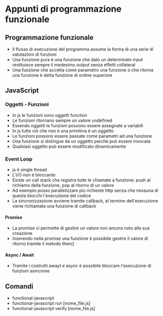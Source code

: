 # Appunti di programmazione funzionale 
## Programmazione funzionale
* Il flusso di esecuzione del programma assume la forma di una serie di valutazioni di funzioni
* Una funzione pura è una funzione che dato un determinato input restituisce sempre il medesimo output senza effetti collateral
* Una funzione che accetta come parametro una funzione o che ritorna una funzione è detta funzione di ordine superiore
## JavaScript
### Oggetti - Funzioni
* In js le funzioni sono oggetti function
* Le funzioni ritornano sempre un valore undefined
* Essendo oggetti le funzioni possono essere assegnate a variabili
* In js tutto ciò che non è una primitiva è un oggetto
* Le funzioni possono essere passate come parametri ad una funzione
* Una funzione si distingue da un oggetto perchè può essere invocata
* Qualsiasi oggetto può essere modificato dinamicamente
### Event Loop
* js è single thread
* L'I/O non è bloccante
* Esiste un call stack che registra tutte le chiamate a funzione: push al richiamo della funzione, pop al ritorno di un valore
* Ad esempio posso parallelizzare più richieste http senza che nessuna di questa blocchi l'esecuzione del codice
* La sincronizzazione avviene tramite callback, al termine dell'esecuzione viene richiamata una funzione di callback
#### Promise
* La promise ci permette di gestire un valore non ancora noto alla sua creazione
* Inserendo nella promise una funzione è possibile gestire il valore di ritorno tramite il metodo then()
#### Async / Await
* Tramite i costrutti awayt e async è possibile bloccare l'esecuzione di funzioni asincrone
## Comandi
* functional-javascript 
* functional-javascript run [nome_file.js]
* functional-javascript verify [nome_file.js]
